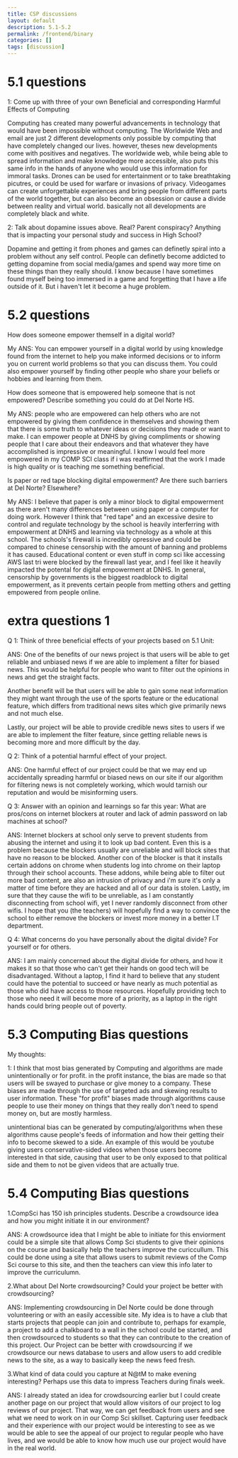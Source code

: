 ```yaml
---
title: CSP discussions
layout: default
description: 5.1-5.2
permalink: /frontend/binary
categories: []
tags: [discussion]
---
```


# 5.1 questions

1: Come up with three of your own Beneficial and corresponding Harmful Effects of Computing


Computing has created many powerful advancements in technology that would have been impossible without computing. The Worldwide Web and email are just 2 different developments only possible by computing that have completely changed our lives. however, theses new developments come with positives and negatives. The worldwide web, while being able to spread information and make knowledge more accessible, also puts this same info in the hands of anyone who would use this information for immoral tasks. Drones can be used for entertainment or to take breathtaking picutres, or could be used for warfare or invasions of privacy. Videogames can create unforgettable experiences and bring people from different parts of the world together, but can also become an obsession or cause a divide between reality and virtual world.
basically not all developments are completely black and white.


2: Talk about dopamine issues above. Real? Parent conspiracy? Anything that is impacting your personal study and success in High School?


Dopamine and getting it from phones and games can definetly spiral into a problem without any self control. People can definetly become addicted to getting dopamine from social media/games and spend way more time on these things than they really should. I know because I have sometimes found myself being too immersed in a game and forgetting that I have a life outside of it. But i haven't let it become a huge problem. 

# 5.2 questions

How does someone empower themself in a digital world?


My ANS: You can empower yourself in a digital world by using knowledge found from the internet to help you make informed decisions or to inform you on current world problems so that you can discuss them. You could also empower yourself by finding other people who share your beliefs or hobbies and learning from them. 

How does someone that is empowered help someone that is not empowered? Describe something you could do at Del Norte HS.


My ANS: people who are empowered can help others who are not empowered by giving them confidence in themselves and showing them that there is some truth to whatever ideas or decisions they made or want to make. I can empower people at DNHS by giving compliments or showing people that I care about their endeavors and that whatever they have accomplished is impressive or meaningful. I know I would feel more empowered in my COMP SCI class if i was reaffirmed that the work I made is high quality or is teaching me something beneficial.

Is paper or red tape blocking digital empowerment? Are there such barriers at Del Norte? Elsewhere?

My ANS: I believe that paper is only a minor block to digital empowerment as there aren't many differences between using paper or a computer for doing work. However I think that "red tape" and an excessive desire to control and regulate technology by the school is heavily interferring with empowerment at DNHS and learning via technology as a whole at this school. The schools's firewall is incredibly opressive and could be compared to chinese censorship with the amount of banning and problems it has caused. Educational content or even stuff in comp sci like accessing AWS last tri were blocked by the firewall last year, and I feel like it heavily impacted the potental for digital empowerment at DNHS. In general, censorship by governments is the biggest roadblock to digital empowerment, as it prevents certain people from metting others and getting empowered from people online. 

# extra questions 1

Q 1: Think of three beneficial effects of your projects based on 5.1 Unit:

ANS: One of the benefits of our news project is that users will be able to get reliable and unbiased news if we are able to implement a filter for biased news. This would be helpful for people who want to filter out the opinions in news and get the straight facts.

Another benefit will be that users will be able to gain some neat information they might want through the use of the sports feature or the educational feature, which differs from traditional news sites which give primarily news and not much else.

Lastly, our project will be able to provide credible news sites to users if we are able to implement the filter feature, since getting reliable news is becoming more and more difficult by the day.

Q 2: Think of a potential harmful effect of your project.

ANS: One harmful effect of our project could be that we may end up accidentally spreading harmful or biased news on our site if our algorithm for filtering news is not completely working, which would tarnish our reputation and would be misinforming users.

Q 3: Answer with an opinion and learnings so far this year:  What are pros/cons on internet blockers at router and lack of admin password on lab machines at school?

ANS: Internet blockers at school only serve to prevent students from abusing the internet and using it to look up bad content. Even this is a problem because the blockers usually are unreliable and will block sites that have no reason to be blocked. Another con of the blocker is that it installs certain addons on chrome when students log into chrome on their laptop through their school accounts. These addons, while being able to filter out more bad content, are also an intrusion of privacy and i'm sure it's only a matter of time before they are hacked and all of our data is stolen. Lastly, im sure that they cause the wifi to be unreliable, as I am constantly disconnecting from school wifi, yet I never randomly disconnect from other wifis. I hope that you (the teachers) will hopefully find a way to convince the school to either remove the blockers or invest more money in a better I.T department.



Q 4: What concerns do you have personally about the digital divide?  For yourself or for others. 

ANS: I am mainly concerned about the digital divide for others, and how it makes it so that those who can't get their hands on good tech will be disadvantaged. Without a laptop, I find it hard to believe that any student could have the potential to succeed or have nearly as much potential as those who did have access to those resources. Hopefully providing tech to those who need it will become more of a priority, as a laptop in the right hands could bring people out of poverty.

# 5.3 Computing Bias questions

My thoughts:

1: I think that most bias generated by Computing and algorithms are made unintentionally or for profit. in the profit instance, the bias are made so that users will be swayed to purchase or give money to a company. These biases are made through the use of targeted ads and skewing results to user information. These "for profit" biases made through algorithms cause people to use their money on things that they really don't need to spend money on, but are mostly harmless.

unintentional bias can be generated by computing/algorithms when these algorithms cause people's feeds of information and how their getting their info to become skewed to a side. An example of this would be youtube giving users conservative-sided videos when those users become interested in that side, causing that user to be only exposed to that political side and them to not be given videos that are actually true.

# 5.4 Computing Bias questions

1.CompSci has 150 ish principles students. Describe a crowdsource idea and how you might initiate it in our environment?

ANS: A crowdsource idea that I might be able to initiate for this enviorment could be a simple site that allows Comp Sci students to give their opinions on the course and basically help the teachers improve the curiccullum. This could be done using a site that allows users to submit reviews of the Comp Sci course to this site, and then the teachers can view this info later to improve the curriculumn. 

2.What about Del Norte crowdsourcing? Could your project be better with crowdsourcing?

ANS: Implementing crowdsourcing in Del Norte could be done through volunteering or with an easily accessible site. My idea is to have a club that starts projects that people can join and contribute to, perhaps for example, a project to add a chalkboard to a wall in the school could be started, and then crowdsourced to students so that they can contribute to the creation of this project. Our Project can be better with crowdsourcing if we crowdsource our news database to users and allow users to add credible news to the site, as a way to basically keep the news feed fresh.

3.What kind of data could you capture at N@tM to make evening interesting? Perhaps use this data to impress Teachers during finals week.

ANS: I already stated an idea for crowdsourcing earlier but I could create another page on our project that would allow visitors of our project to log reviews of our project. That way, we can get feedback from users and see what we need to work on in our Comp Sci skillset. Capturing user feedback and their experience with our project would be interesting to see as we would be able to see the appeal of our project to regular people who have lives, and we would be able to know how much use our project would have in the real world.




